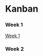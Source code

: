# Kanban

### Week 1
[Week 1](https://github.com/mdcham/cs414-f20-Strike-Team-Java/blob/master/P1-Documentation/Kanban_week_1.png)

### Week 2


